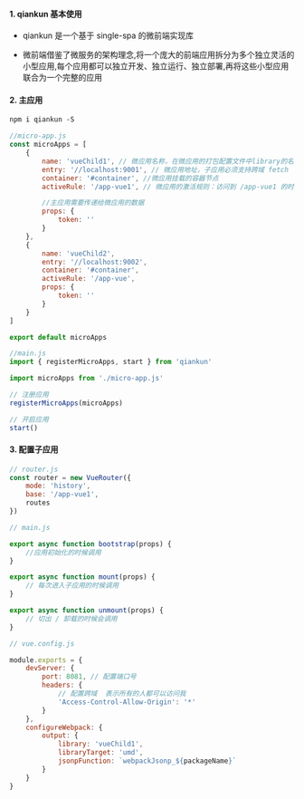 #### 1. qiankun 基本使用

-   qiankun 是一个基于 single-spa 的微前端实现库

-   微前端借鉴了微服务的架构理念,将一个庞大的前端应用拆分为多个独立灵活的小型应用,每个应用都可以独立开发、独立运行、独立部署,再将这些小型应用联合为一个完整的应用

#### 2. 主应用

```txt
npm i qiankun -S
```

```javascript
//micro-app.js
const microApps = [
    {
        name: 'vueChild1', // 微应用名称，在微应用的打包配置文件中library的名称，微应用之间必须确保唯一
        entry: '//localhost:9001', // 微应用地址，子应用必须支持跨域 fetch
        container: '#container', //微应用挂载的容器节点
        activeRule: '/app-vue1', // 微应用的激活规则：访问到 /app-vue1 的时候跳转子应用

        //主应用需要传递给微应用的数据
        props: {
            token: ''
        }
    },
    {
        name: 'vueChild2',
        entry: '//localhost:9002',
        container: '#container',
        activeRule: '/app-vue',
        props: {
            token: ''
        }
    }
]

export default microApps
```

```javascript
//main.js
import { registerMicroApps, start } from 'qiankun'

import microApps from './micro-app.js'

// 注册应用
registerMicroApps(microApps)

// 开启应用
start()
```

#### 3. 配置子应用

```javascript
// router.js
const router = new VueRouter({
    mode: 'history',
    base: '/app-vue1',
    routes
})
```

```javascript
// main.js

export async function bootstrap(props) {
    //应用初始化的时候调用
}

export async function mount(props) {
    // 每次进入子应用的时候调用
}

export async function unmount(props) {
    // 切出 / 卸载的时候会调用
}
```

```javascript
// vue.config.js

module.exports = {
    devServer: {
        port: 8081, // 配置端口号
        headers: {
            // 配置跨域  表示所有的人都可以访问我
            'Access-Control-Allow-Origin': '*'
        }
    },
    configureWebpack: {
        output: {
            library: 'vueChild1',
            libraryTarget: 'umd',
            jsonpFunction: `webpackJsonp_${packageName}`
        }
    }
}
```
